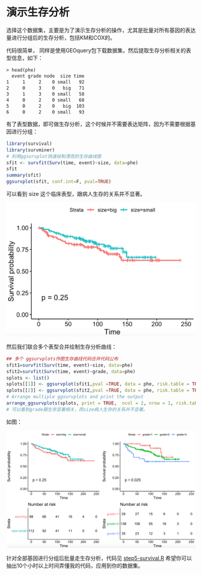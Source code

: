 # 演示生存分析

选择这个数据集，主要是为了演示生存分析的操作，尤其是批量对所有基因的表达量进行分组后的生存分析，包括KM和COX的。

代码很简单， 同样是使用GEOquery包下载数据集，然后提取生存分析相关的表型信息，如下：

```
> head(phe)
  event grade node  size time
1     1     2    0 small   92
2     0     3    0   big   71
3     1     3    0 small   58
4     0     2    0 small   68
5     0     2    0   big  103
6     0     2    0 small   93
```

有了表型数据，即可做生存分析，这个时候并不需要表达矩阵，因为不需要根据基因进行分组：

```r
library(survival)
library(survminer)
# 利用ggsurvplot快速绘制漂亮的生存曲线图
sfit <- survfit(Surv(time, event)~size, data=phe)
sfit
summary(sfit)
ggsurvplot(sfit, conf.int=F, pval=TRUE)
```

可以看到 size 这个临床表型，跟病人生存的关系并不显著。

![](survival_by_size.png)

然后我们联合多个表型合并绘制生存分析曲线：

```r
## 多个 ggsurvplots作图生存曲线代码合并代码公布
sfit1=survfit(Surv(time, event)~size, data=phe)
sfit2=survfit(Surv(time, event)~grade, data=phe)
splots <- list()
splots[[1]] <- ggsurvplot(sfit1,pval =TRUE, data = phe, risk.table = TRUE)
splots[[2]] <- ggsurvplot(sfit2,pval =TRUE, data = phe, risk.table = TRUE)
# Arrange multiple ggsurvplots and print the output
arrange_ggsurvplots(splots, print = TRUE,  ncol = 2, nrow = 1, risk.table.height = 0.4)
# 可以看到grade跟生存显著相关，而size病人生存的关系并不显著。
```

如图：

![](survival_by_size_grade.png)

针对全部基因进行分组后批量走生存分析，代码见 [step5-survival.R](./step5-survival.R) 希望你可以抽出10个小时以上时间弄懂我的代码，应用到你的数据集。